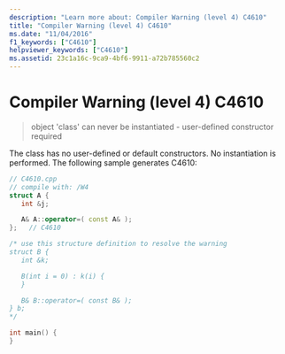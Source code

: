 ```yaml
---
description: "Learn more about: Compiler Warning (level 4) C4610"
title: "Compiler Warning (level 4) C4610"
ms.date: "11/04/2016"
f1_keywords: ["C4610"]
helpviewer_keywords: ["C4610"]
ms.assetid: 23c1a16c-9ca9-4bf6-9911-a72b785560c2
---
```

# Compiler Warning (level 4) C4610

> object 'class' can never be instantiated - user-defined constructor required

The class has no user-defined or default constructors. No instantiation is performed. The following sample generates C4610:

```cpp
// C4610.cpp
// compile with: /W4
struct A {
   int &j;

   A& A::operator=( const A& );
};   // C4610

/* use this structure definition to resolve the warning
struct B {
   int &k;

   B(int i = 0) : k(i) {
   }

   B& B::operator=( const B& );
} b;
*/

int main() {
}
```
